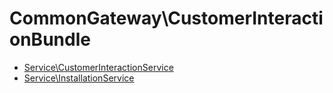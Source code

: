 # CommonGateway\CustomerInteractionBundle

* [Service\CustomerInteractionService](Service/CustomerInteractionService.md)
* [Service\InstallationService](Service/InstallationService.md) 
